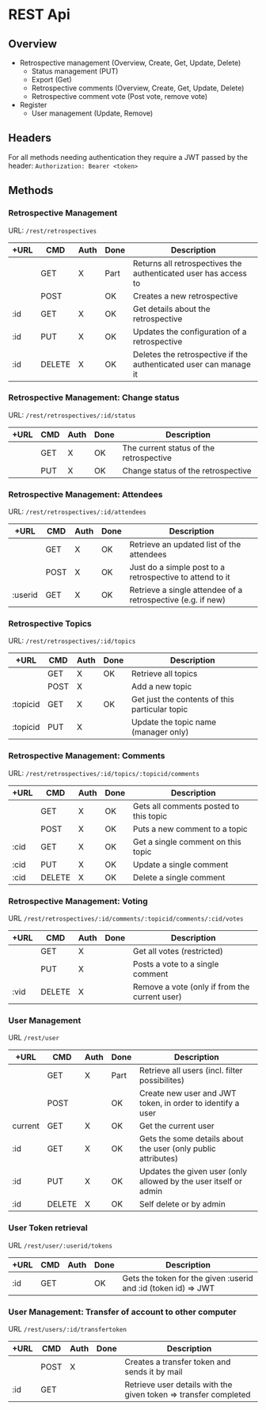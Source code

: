 # REST Api

## Overview

* Retrospective management (Overview, Create, Get, Update, Delete)
  * Status management (PUT)
  * Export (Get)
  * Retrospective comments (Overview, Create, Get, Update, Delete)
  * Retrospective comment vote (Post vote, remove vote)
* Register
  * User management (Update, Remove)

## Headers
For all methods needing authentication they require a JWT passed by the header:
`Authorization: Bearer <token>`

## Methods

### Retrospective Management

URL: `/rest/retrospectives`

| +URL     | CMD    | Auth | Done | Description                                                       |
|----------|--------|------|------|-------------------------------------------------------------------|
|          | GET    | X    | Part | Returns all retrospectives the authenticated user has access to   |
|          | POST   |      | OK   | Creates a new retrospective                                       |
| :id      | GET    | X    | OK   | Get details about the retrospective                               |
| :id      | PUT    | X    | OK   | Updates the configuration of a retrospective                      |
| :id      | DELETE | X    | OK   | Deletes the retrospective if the authenticated user can manage it |

### Retrospective Management: Change status

URL: `/rest/retrospectives/:id/status`

| +URL     | CMD    | Auth | Done | Description                                                       |
|----------|--------|------|------|-------------------------------------------------------------------|
|          | GET    | X    | OK   | The current status of the retrospective                           |
|          | PUT    | X    | OK   | Change status of the retrospective                                |

### Retrospective Management: Attendees

URL: `/rest/retrospectives/:id/attendees`

| +URL     | CMD    | Auth | Done | Description                                                       |
|----------|--------|------|------|-------------------------------------------------------------------|
|          | GET    | X    | OK   | Retrieve an updated list of the attendees                         |
|          | POST   | X    | OK   | Just do a simple post to a retrospective to attend to it          |
| :userid  | GET    | X    | OK   | Retrieve a single attendee of a retrospective (e.g. if new)       |

### Retrospective Topics

URL: `/rest/retrospectives/:id/topics`

| +URL     | CMD    | Auth | Done | Description                                                       |
|----------|--------|------|------|-------------------------------------------------------------------|
|          | GET    | X    | OK   | Retrieve all topics                                               |
|          | POST   | X    |      | Add a new topic                                                   |
| :topicid | GET    | X    | OK   | Get just the contents of this particular topic                    |
| :topicid | PUT    | X    |      | Update the topic name (manager only)                              |

### Retrospective Management: Comments

URL: `/rest/retrospectives/:id/topics/:topicid/comments`

| +URL     | CMD    | Auth | Done | Description                                                       |
|----------|--------|------|------|-------------------------------------------------------------------|
|          | GET    | X    | OK   | Gets all comments posted to this topic                            |
|          | POST   | X    | OK   | Puts a new comment to a topic                                     |
| :cid     | GET    | X    | OK   | Get a single comment on this topic                                |
| :cid     | PUT    | X    | OK   | Update a single comment                                           |
| :cid     | DELETE | X    | OK   | Delete a single comment                                           |

### Retrospective Management: Voting

URL `/rest/retrospectives/:id/comments/:topicid/comments/:cid/votes`

| +URL     | CMD    | Auth | Done | Description                                                       |
|----------|--------|------|------|-------------------------------------------------------------------|
|          | GET    | X    |      | Get all votes (restricted)                                        |
|          | PUT    | X    |      | Posts a vote to a single comment                                  |
| :vid     | DELETE | X    |      | Remove a vote (only if from the current user)                     |

### User Management

URL `/rest/user`

| +URL     | CMD    | Auth | Done | Description                                                       |
|----------|--------|------|------|-------------------------------------------------------------------|
|          | GET    | X    | Part | Retrieve all users (incl. filter possibilites)                    |
|          | POST   |      | OK   | Create new user and JWT token, in order to identify a user        |
| current  | GET    | X    | OK   | Get the current user                                              |
| :id      | GET    | X    | OK   | Gets the some details about the user (only public attributes)     |
| :id      | PUT    | X    | OK   | Updates the given user (only allowed by the user itself or admin  |
| :id      | DELETE | X    | OK   | Self delete or by admin                                           |

### User Token retrieval

URL `/rest/user/:userid/tokens`

| +URL     | CMD    | Auth | Done | Description                                                       |
|----------|--------|------|------|-------------------------------------------------------------------|
| :id      | GET    |      | OK   | Gets the token for the given :userid and :id (token id) => JWT    |


### User Management: Transfer of account to other computer

URL `/rest/users/:id/transfertoken`

| +URL     | CMD    | Auth | Done | Description                                                       |
|----------|--------|------|------|-------------------------------------------------------------------|
|          | POST   | X    |      | Creates a transfer token and sends it by mail                     |
| :id      | GET    |      |      | Retrieve user details with the given token => transfer completed  |
